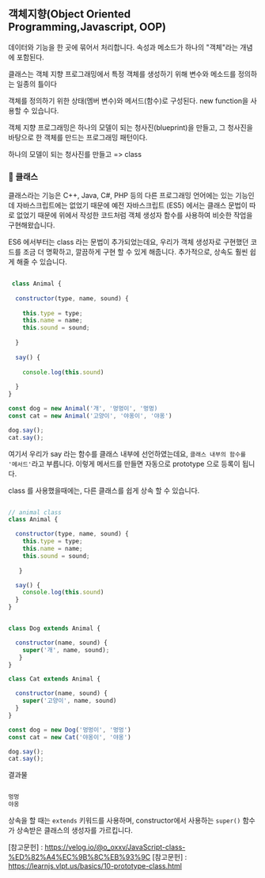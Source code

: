 ## 객체지향(Object Oriented Programming,Javascript, OOP)

데이터와 기능을 한 곳에 묶어서 처리합니다.
속성과 메소드가 하나의 "객체"라는 개념에 포함된다.

클래스는 객체 지향 프로그래밍에서 특정 객체를 생성하기 위해 변수와 메소드를 정의하는 일종의 틀이다

객체를 정의하기 위한 상태(멤버 변수)와 메서드(함수)로 구성된다.
new function을 사용할 수 있습니다.

객체 지향 프로그래밍은 하나의 모델이 되는 청사진(blueprint)을 만들고, 그 청사진을 바탕으로 한 객체를
만드는 프로그래밍 패턴이다.

하나의 모델이 되는 청사진를 만들고 => class


### 💎 클래스

클래스라는 기능은 C++, Java, C#, PHP 등의 다른 프로그래밍 언어에는 있는 기능인데 자바스크립트에는 없었기 때문에 예전 자바스크립트 (ES5) 에서는 클래스 문법이 따로 없었기 때문에 위에서 작성한 코드처럼 객체 생성자 함수를 사용하여 비슷한 작업을 구현해왔습니다.

ES6 에서부터는 class 라는 문법이 추가되었는데요, 우리가 객체 생성자로 구현했던 코드를 조금 더 명확하고, 깔끔하게 구현 할 수 있게 해줍니다. 추가적으로, 상속도 훨씬 쉽게 해줄 수 있습니다.


```js

 class Animal {
 
  constructor(type, name, sound) {
  
    this.type = type;
    this.name = name;
    this.sound = sound;
  
  }
  
  say() {
  
    console.log(this.sound)
    
  }
}

const dog = new Animal('개', '멍멍이', '멍멍)
const cat = new Animal('고양이', '야옹이', '야옹')

dog.say();
cat.say();

```

여기서 우리가 say 라는 함수를 클래스 내부에 선언하였는데요, `클래스 내부의 함수를 '메서드'`라고 부릅니다. 이렇게 메서드를 만들면 자동으로 prototype 으로 등록이 됩니다.

class 를 사용했을때에는, 다른 클래스를 쉽게 상속 할 수 있습니다.

```js

// animal class
class Animal {

  constructor(type, name, sound) {
    this.type = type;
    this.name = name;
    this.sound = sound;
    
   }

  say() {
    console.log(this.sound)
  }
}


class Dog extends Animal {

  constructor(name, sound) {
    super('개', name, sound);
   }
}

class Cat extends Animal {

  constructor(name, sound) {
    super('고양이', name, sound) 
  }
}

const dog = new Dog('멍멍이', '멍멍')
const cat = new Cat('야옹이', '야옹')

dog.say();
cat.say();

```

결과물
```js

멍멍
야옹

```

상속을 할 때는 `extends` 키워드를 사용하며, constructor에서 사용하는 `super()` 함수가 상속받은 클래스의 생성자를 가르킵니다.




[참고문헌] : https://velog.io/@o_oxxv/JavaScript-class-%ED%82%A4%EC%9B%8C%EB%93%9C
[참고문헌] : https://learnjs.vlpt.us/basics/10-prototype-class.html
